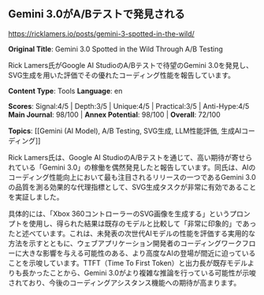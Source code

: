 ## Gemini 3.0がA/Bテストで発見される

https://ricklamers.io/posts/gemini-3-spotted-in-the-wild/

**Original Title**: Gemini 3.0 Spotted in the Wild Through A/B Testing

Rick Lamers氏がGoogle AI StudioのA/Bテストで待望のGemini 3.0を発見し、SVG生成を用いた評価でその優れたコーディング性能を報告しています。

**Content Type**: Tools
**Language**: en

**Scores**: Signal:4/5 | Depth:3/5 | Unique:4/5 | Practical:3/5 | Anti-Hype:4/5
**Main Journal**: 98/100 | **Annex Potential**: 98/100 | **Overall**: 72/100

**Topics**: [[Gemini (AI Model), A/B Testing, SVG生成, LLM性能評価, 生成AIコーディング]]

Rick Lamers氏は、Google AI StudioのA/Bテストを通じて、高い期待が寄せられている「Gemini 3.0」の稼働を偶然発見したと報告しています。同氏は、AIのコーディング性能向上において最も注目されるリリースの一つであるGemini 3.0の品質を測る効果的な代理指標として、SVG生成タスクが非常に有効であることを実証しました。

具体的には、「Xbox 360コントローラーのSVG画像を生成する」というプロンプトを使用し、得られた結果は既存のモデルと比較して「非常に印象的」であったと述べています。これは、未発表の次世代AIモデルの性能を評価する実用的な方法を示すとともに、ウェブアプリケーション開発者のコーディングワークフローに大きな影響を与える可能性のある、より高度なAIの登場が間近に迫っていることを示唆しています。TTFT（Time To First Token）と出力長が既存モデルよりも長かったことから、Gemini 3.0がより複雑な推論を行っている可能性が示唆されており、今後のコーディングアシスタンス機能への期待が高まります。